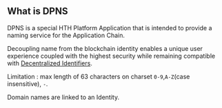 ## What is DPNS

DPNS is a special HTH Platform Application that is intended to provide a naming service for the Application Chain.  

Decoupling name from the blockchain identity enables a unique user experience coupled with the highest security while remaining compatible with [Decentralized Identifiers](https://www.w3.org/TR/did-core/).

Limitation : max length of 63 characters on charset `0-9`,`A-Z`(case insensitive), `-`.

Domain names are linked to an Identity.
